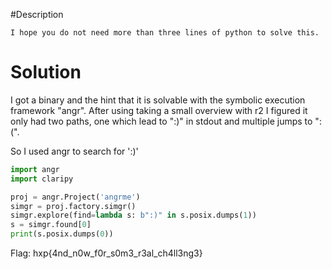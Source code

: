 #Description

```
I hope you do not need more than three lines of python to solve this.
```

# Solution

I got a binary and the hint that it is solvable with the symbolic execution framework "angr".
After using taking a small overview with r2 I figured it only had two paths, one which lead to ":)" in stdout and multiple jumps to ":(".

So I used angr to search for ':)'


```python
import angr
import claripy

proj = angr.Project('angrme')
simgr = proj.factory.simgr()
simgr.explore(find=lambda s: b":)" in s.posix.dumps(1))
s = simgr.found[0]
print(s.posix.dumps(0))
```


Flag: hxp{4nd_n0w_f0r_s0m3_r3al_ch4ll3ng3}
